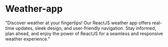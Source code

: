 # Weather-app
 "Discover weather at your fingertips! Our ReactJS weather app offers real-time updates, sleek design, and user-friendly navigation. Stay informed, plan ahead, and enjoy the power of ReactJS for a seamless and responsive weather experience."
